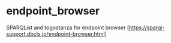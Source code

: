 # endpoint_browser
SPARQList and togostanza for endpoint browser
[https://sparql-support.dbcls.jp/endpoint-browser.html]

